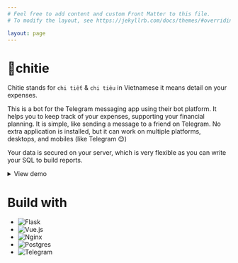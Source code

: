 ```yaml
---
# Feel free to add content and custom Front Matter to this file.
# To modify the layout, see https://jekyllrb.com/docs/themes/#overriding-theme-defaults

layout: page
---
```

# 🤖chitie
Chitie stands for `chi tiết` & `chi tiêu` in Vietnamese it means detail on your expenses. 

This is a bot for the Telegram messaging app using their bot platform. It helps you to keep track of your expenses, supporting your financial planning. 
It is simple, like sending a message to a friend on Telegram. No extra application is installed, but it can work on multiple platforms, desktops, and mobiles (like Telegram 😊)

Your data is secured on your server, which is very flexible as you can write your SQL to build reports.

<details>
	<summary>View demo</summary>
	<img src="/chitie/assets/setup.gif"/>
	<img src="/chitie/assets/logging.gif"/>
	<img src="/chitie/assets/review.gif"/>
</details>


# Build with

* ![Flask](https://img.shields.io/badge/flask-%23000.svg?style=for-the-badge&logo=flask&logoColor=white)
* ![Vue.js](https://img.shields.io/badge/vuejs-%2335495e.svg?style=for-the-badge&logo=vuedotjs&logoColor=%234FC08D)
* ![Nginx](https://img.shields.io/badge/nginx-%23009639.svg?style=for-the-badge&logo=nginx&logoColor=white)
* ![Postgres](https://img.shields.io/badge/postgres-%23316192.svg?style=for-the-badge&logo=postgresql&logoColor=white)
* ![Telegram](https://img.shields.io/badge/Telegram-2CA5E0?style=for-the-badge&logo=telegram&logoColor=white)



